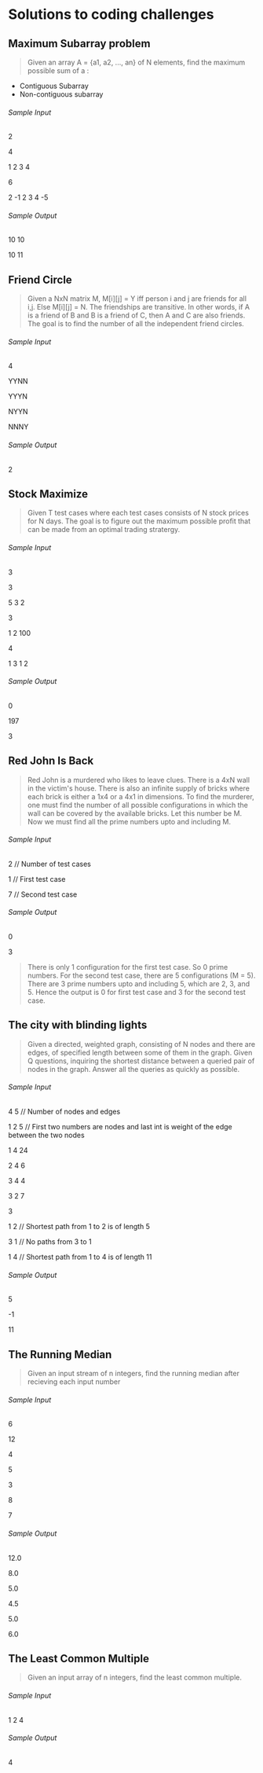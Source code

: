 # Solutions to coding challenges

## Maximum Subarray problem
> Given an array A = {a1, a2, ..., an} of N elements, find the maximum possible sum of a :
* Contiguous Subarray
* Non-contiguous subarray

###### Sample Input
2

4

1 2 3 4

6

2 -1 2 3 4 -5
###### Sample Output
10 10

10 11

## Friend Circle
> Given a NxN matrix M, M[i][j] = Y iff person i and j are friends for all i,j. 
> Else M[i][j] = N. The friendships are transitive. In other words, if A is a friend of B and B is a friend of C, then A and C are also friends. The goal is to find the number of all the independent friend circles.

###### Sample Input
4

YYNN

YYYN

NYYN

NNNY
###### Sample Output
2

## Stock Maximize
> Given T test cases where each test cases consists of N stock prices for N days. The goal is to figure out the maximum possible profit that can be made from an optimal trading stratergy.

###### Sample Input
3

3

5 3 2

3

1 2 100

4

1 3 1 2
###### Sample Output
0

197

3

## Red John Is Back
> Red John is a murdered who likes to leave clues. There is a 4xN wall in the victim's house. There is also an infinite supply of bricks where each brick is either a 1x4 or a 4x1 in dimensions. To find the murderer, one must find the number of all possible configurations in which the wall can be covered by the available bricks. Let this number be M. Now we must find all the prime numbers upto and including M.

###### Sample Input
2  // Number of test cases

1  // First test case

7  // Second test case
###### Sample Output
0  

3

> There is only 1 configuration for the first test case. So 0 prime numbers. For the second test case, there are 5 configurations (M = 5). There are 3 prime numbers upto and including 5, which are 2, 3, and 5. Hence the output is 0 for first test case and 3 for the second test case.  

## The city with blinding lights
> Given a directed, weighted graph, consisting of N nodes and there are edges, of specified length between some of them in the graph. Given Q questions, inquiring the shortest distance between a queried pair of nodes in the graph. Answer all the queries as quickly as possible.

###### Sample Input
4 5 // Number of nodes and edges

1 2 5 // First two numbers are nodes and last int is weight of the edge between
the two nodes

1 4 24

2 4 6

3 4 4

3 2 7

3

1 2  // Shortest path from 1 to 2 is of length 5

3 1  // No paths from 3 to 1

1 4  // Shortest path from 1 to 4 is of length 11

###### Sample Output
5

-1

11

## The Running Median
> Given an input stream of n integers, find the running median after recieving each input number

###### Sample Input
6

12

4

5

3

8

7

###### Sample Output
12.0

8.0

5.0

4.5

5.0

6.0

## The Least Common Multiple
> Given an input array of n integers, find the least common multiple.

###### Sample Input
1 2 4

###### Sample Output
4
